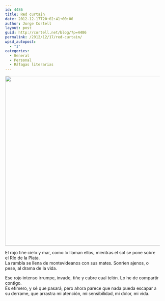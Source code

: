 ```yaml
---
id: 4486
title: Red curtain
date: 2012-12-17T20:02:41+00:00
author: Jorge Cortell
layout: post
guid: http://cortell.net/blog/?p=4486
permalink: /2012/12/17/red-curtain/
wpsd_autopost:
  - "1"
categories:
  - General
  - Personal
  - Ráfagas literarias
---
```

<img class="aligncenter" title="Red curtain" src="https://lh6.googleusercontent.com/-WUaJdZq7E90/UMojBLeDykI/AAAAAAAAIVA/Mii4Jq9AvqY/w738-h551-p-k/IMG_1124.jpg" alt="" width="738" height="551" />

El rojo tiñe cielo y mar, como lo llaman ellos, mientras el sol se pone sobre el Río de la Plata.  
La rambla se llena de montevideanos con sus mates. Sonríen ajenos, o pese, al drama de la vida.

Ese rojo intenso irrumpe, invade, tiñe y cubre cual telón. Lo he de compartir contigo.  
Es efímero, y sé que pasará, pero ahora parece que nada pueda escapar a su derrame, que arrastra mi atención, mi sensibilidad, mi dolor, mi vida.